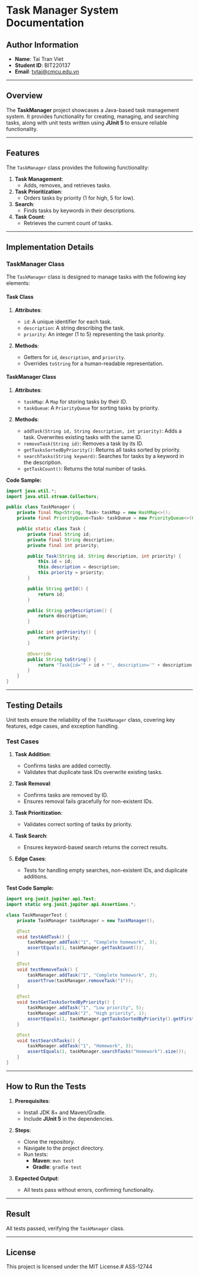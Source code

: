 # Task Manager System Documentation

## **Author Information**
- **Name**: Tai Tran Viet
- **Student ID**: BIT220137
- **Email**: tvtai@cmcu.edu.vn

---

## Overview

The **TaskManager** project showcases a Java-based task management system. It provides functionality for creating, managing, and searching tasks, along with unit tests written using **JUnit 5** to ensure reliable functionality.

---

## Features

The `TaskManager` class provides the following functionality:
1. **Task Management**:
    - Adds, removes, and retrieves tasks.
2. **Task Prioritization**:
    - Orders tasks by priority (1 for high, 5 for low).
3. **Search**:
    - Finds tasks by keywords in their descriptions.
4. **Task Count**:
    - Retrieves the current count of tasks.

---

## Implementation Details

### **TaskManager Class**

The `TaskManager` class is designed to manage tasks with the following key elements:

#### **Task Class**
1. **Attributes**:
    - `id`: A unique identifier for each task.
    - `description`: A string describing the task.
    - `priority`: An integer (1 to 5) representing the task priority.

2. **Methods**:
    - Getters for `id`, `description`, and `priority`.
    - Overrides `toString` for a human-readable representation.

#### **TaskManager Class**
1. **Attributes**:
    - `taskMap`: A `Map` for storing tasks by their ID.
    - `taskQueue`: A `PriorityQueue` for sorting tasks by priority.

2. **Methods**:
    - `addTask(String id, String description, int priority)`: Adds a task. Overwrites existing tasks with the same ID.
    - `removeTask(String id)`: Removes a task by its ID.
    - `getTasksSortedByPriority()`: Returns all tasks sorted by priority.
    - `searchTasks(String keyword)`: Searches for tasks by a keyword in the description.
    - `getTaskCount()`: Returns the total number of tasks.

**Code Sample:**
```java
import java.util.*;
import java.util.stream.Collectors;

public class TaskManager {
    private final Map<String, Task> taskMap = new HashMap<>();
    private final PriorityQueue<Task> taskQueue = new PriorityQueue<>(Comparator.comparing(Task::getPriority));

    public static class Task {
        private final String id;
        private final String description;
        private final int priority;

        public Task(String id, String description, int priority) {
            this.id = id;
            this.description = description;
            this.priority = priority;
        }

        public String getId() {
            return id;
        }

        public String getDescription() {
            return description;
        }

        public int getPriority() {
            return priority;
        }

        @Override
        public String toString() {
            return "Task{id='" + id + "', description='" + description + "', priority=" + priority + '}';
        }
    }
}
```

---

## Testing Details

Unit tests ensure the reliability of the `TaskManager` class, covering key features, edge cases, and exception handling.

### **Test Cases**

1. **Task Addition**:
    - Confirms tasks are added correctly.
    - Validates that duplicate task IDs overwrite existing tasks.

2. **Task Removal**:
    - Confirms tasks are removed by ID.
    - Ensures removal fails gracefully for non-existent IDs.

3. **Task Prioritization**:
    - Validates correct sorting of tasks by priority.

4. **Task Search**:
    - Ensures keyword-based search returns the correct results.

5. **Edge Cases**:
    - Tests for handling empty searches, non-existent IDs, and duplicate additions.

**Test Code Sample:**
```java
import org.junit.jupiter.api.Test;
import static org.junit.jupiter.api.Assertions.*;

class TaskManagerTest {
    private TaskManager taskManager = new TaskManager();

    @Test
    void testAddTask() {
        taskManager.addTask("1", "Complete homework", 3);
        assertEquals(1, taskManager.getTaskCount());
    }

    @Test
    void testRemoveTask() {
        taskManager.addTask("1", "Complete homework", 3);
        assertTrue(taskManager.removeTask("1"));
    }

    @Test
    void testGetTasksSortedByPriority() {
        taskManager.addTask("1", "Low priority", 5);
        taskManager.addTask("2", "High priority", 1);
        assertEquals(1, taskManager.getTasksSortedByPriority().getFirst().getPriority());
    }

    @Test
    void testSearchTasks() {
        taskManager.addTask("1", "Homework", 3);
        assertEquals(1, taskManager.searchTasks("Homework").size());
    }
}
```

---

## How to Run the Tests

1. **Prerequisites**:
    - Install JDK 8+ and Maven/Gradle.
    - Include **JUnit 5** in the dependencies.

2. **Steps**:
    - Clone the repository.
    - Navigate to the project directory.
    - Run tests:
        - **Maven**: `mvn test`
        - **Gradle**: `gradle test`

3. **Expected Output**:
    - All tests pass without errors, confirming functionality.

---

## Result

All tests passed, verifying the `TaskManager` class.

---

## License

This project is licensed under the MIT License.#   A S S - 1 2 7 4 4 
 
 